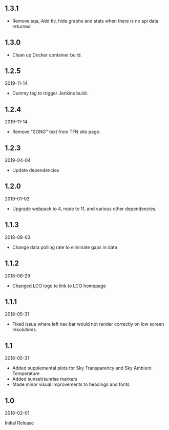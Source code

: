 ## 1.3.1

* Remove sqa, Add tlv, hide graphs and stats when there is no api data returned

## 1.3.0

* Clean up Docker container build.

## 1.2.5
2019-11-14

* Dummy tag to trigger Jenkins build.

## 1.2.4
2019-11-14

* Remove "SONG" text from TFN site page.

## 1.2.3
2019-04-04

* Update dependencies

## 1.2.0
2019-01-02

* Upgrade webpack to 4, node to 11, and various other dependencies.

## 1.1.3
2018-08-03

* Change data polling rate to eliminate gaps in data


## 1.1.2
2018-06-29

* Changed LCO logo to link to LCO homepage


## 1.1.1
2018-05-31

* Fixed issue where left nav bar would not render correctly on low screen resolutions.

## 1.1

2018-05-31

* Added supplemental plots for Sky Transparency and Sky Ambient Temperature
* Added sunset/sunrise markers
* Made minor visual improvements to headings and fonts

## 1.0
2018-02-01

Initial Release
